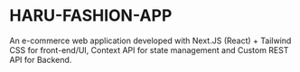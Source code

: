 # HARU-FASHION-APP
An e-commerce web application developed with Next.JS (React) + Tailwind CSS for front-end/UI, Context API for state management and Custom REST API for Backend.
